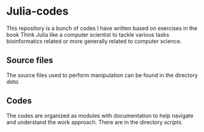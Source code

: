 # Julia-codes
This repository is a bunch of codes I have written based on exercises in the book Think Julia like a computer scientist to tackle various tasks bioinformatics related or more generally related to computer science.

## Source files
The source files used to perform manipulation can be found in the directory *data*.

## Codes
The codes are organized as modules with documentation to help navigate and understand the work approach. There are in the directory *scripts*.
